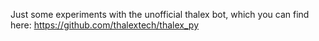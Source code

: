 Just some experiments with the unofficial thalex bot, which you can find here:
https://github.com/thalextech/thalex_py
